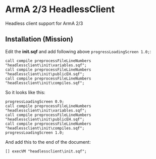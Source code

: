 # ArmA 2/3 HeadlessClient

Headless client support for ArmA 2/3

## Installation (Mission)

Edit the **init.sqf** and add following above `progressLoadingScreen 1.0;`:
```
call compile preprocessFileLineNumbers "headlessclient\init\variables.sqf";
call compile preprocessFileLineNumbers "headlessclient\init\publicEH.sqf";
call compile preprocessFileLineNumbers "headlessclient\init\compiles.sqf";
```

So it looks like this:
```
progressLoadingScreen 0.9;
call compile preprocessFileLineNumbers "headlessclient\init\variables.sqf";
call compile preprocessFileLineNumbers "headlessclient\init\publicEH.sqf";
call compile preprocessFileLineNumbers "headlessclient\init\compiles.sqf";
progressLoadingScreen 1.0;
```

And add this to the end of the document:
```
[] execVM "headlessclient\init.sqf";
```